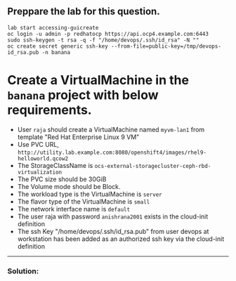 ## Preppare the lab for this question.

```
lab start accessing-guicreate
oc login -u admin -p redhatocp https://api.ocp4.example.com:6443
sudo ssh-keygen -t rsa -q -f "/home/devops/.ssh/id_rsa" -N ""
oc create secret generic ssh-key --from-file=public-key=/tmp/devops-id_rsa.pub -n banana
```

# Create a VirtualMachine in the `banana` project with below requirements. 
- User `raja` should create a VirtualMachine named `myvm-lan1` from template "Red Hat Enterprise Linux 9 VM"
- Use PVC URL, `http://utility.lab.example.com:8080/openshift4/images/rhel9-helloworld.qcow2`
-  The StorageClassName is `ocs-external-storagecluster-ceph-rbd-virtualization`
-  The PVC size should be 30GiB
-  The Volume mode should be Block.
-  The workload type is the VirtualMachine is `server`
-  The flavor type of the VirtualMachine is `small`
-  The network interface name is `default`
-  The user raja with password `anishrana2001` exists in the cloud-init definition
-  The ssh Key "/home/devops/.ssh/id_rsa.pub" from user devops at workstation has been added as an authorized ssh key via the cloud-init definition
---

### Solution:

